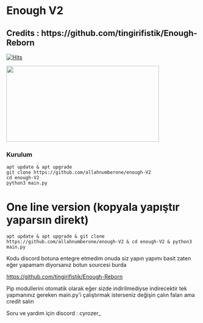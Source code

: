 # Enough V2

<h2>Credits : https://github.com/tingirifistik/Enough-Reborn</h2>

[![Hits](https://hits.sh/github.com/allahnumberone/enough-V2.svg?label=views&color=cc1111)](https://hits.sh/github.com/allahnumberone/enough-V2/)

<img src=https://github.com/allahnumberone/enough-V2/assets/165521096/9352982e-6cc4-4ed4-8cac-9171b39e1351 height="200px" width="400px"/>

<h3>Kurulum</h3>

```console
apt update & apt upgrade
git clone https://github.com/allahnumberone/enough-V2
cd enough-V2
python3 main.py
```

# One line version (kopyala yapıştır yaparsın direkt)
```console
apt update & apt upgrade & git clone https://github.com/allahnumberone/enough-V2 & cd enough-V2 & python3 main.py
```

Kodu discord botuna entegre etmedim onuda siz yapın yapımı basit zaten eğer yapamam diyorsanız botun sourcesi burda

https://github.com/tingirifistik/Enough-Reborn

Pip modullerini otomatik olarak eğer sizde indirilmediyse indirecektir tek yapmanınız gereken main.py'i çalıştırmak isterseniz değişin çalın falan ama credit salın

Soru ve yardım için discord : cyrozer_
